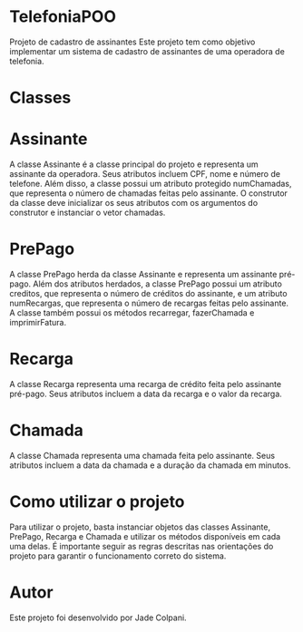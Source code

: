 # TelefoniaPOO

Projeto de cadastro de assinantes
Este projeto tem como objetivo implementar um sistema de cadastro de assinantes de uma operadora de telefonia.

# Classes

# Assinante
A classe Assinante é a classe principal do projeto e representa um assinante da operadora. Seus atributos incluem CPF, nome e número de telefone. Além disso, a classe possui um atributo protegido numChamadas, que representa o número de chamadas feitas pelo assinante. O construtor da classe deve inicializar os seus atributos com os argumentos do construtor e instanciar o vetor chamadas.

# PrePago
A classe PrePago herda da classe Assinante e representa um assinante pré-pago. Além dos atributos herdados, a classe PrePago possui um atributo creditos, que representa o número de créditos do assinante, e um atributo numRecargas, que representa o número de recargas feitas pelo assinante. A classe também possui os métodos recarregar, fazerChamada e imprimirFatura.

# Recarga
A classe Recarga representa uma recarga de crédito feita pelo assinante pré-pago. Seus atributos incluem a data da recarga e o valor da recarga.

# Chamada
A classe Chamada representa uma chamada feita pelo assinante. Seus atributos incluem a data da chamada e a duração da chamada em minutos.

# Como utilizar o projeto
Para utilizar o projeto, basta instanciar objetos das classes Assinante, PrePago, Recarga e Chamada e utilizar os métodos disponíveis em cada uma delas. É importante seguir as regras descritas nas orientações do projeto para garantir o funcionamento correto do sistema.

# Autor
Este projeto foi desenvolvido por Jade Colpani.

